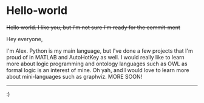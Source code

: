 # Hello-world

~~Hello world. I like you, but I'm not sure I'm ready for the commit-ment~~

Hey everyone,

I'm Alex. Python is my main language, but I've done a few projects that I'm proud of in MATLAB and AutoHotKey as well. I would really like to learn more about logic programming and ontology languages such as OWL as formal logic is an interest of mine. Oh yah, and I would love to learn more about mini-languages such as graphviz. MORE SOON!


----------------------------------------------------------------

:)

